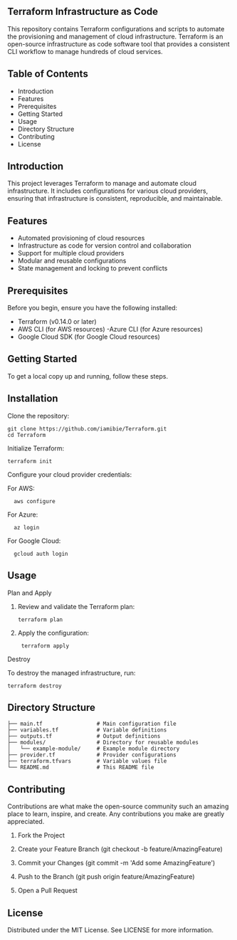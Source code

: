 ## Terraform Infrastructure as Code

This repository contains Terraform configurations and scripts to automate the provisioning and management of cloud infrastructure. Terraform is an open-source infrastructure as code software tool that provides a consistent CLI workflow to manage hundreds of cloud services.

## Table of Contents
- Introduction
- Features
- Prerequisites
- Getting Started
- Usage
- Directory Structure
- Contributing
- License

## Introduction
This project leverages Terraform to manage and automate cloud infrastructure. It includes configurations for various cloud providers, ensuring that infrastructure is consistent, reproducible, and maintainable.

## Features
- Automated provisioning of cloud resources
- Infrastructure as code for version control and collaboration
- Support for multiple cloud providers
- Modular and reusable configurations
- State management and locking to prevent conflicts
  
## Prerequisites
Before you begin, ensure you have the following installed:

- Terraform (v0.14.0 or later)
- AWS CLI (for AWS resources)
 -Azure CLI (for Azure resources)
- Google Cloud SDK (for Google Cloud resources)

## Getting Started
To get a local copy up and running, follow these steps.

## Installation

Clone the repository:

    git clone https://github.com/iamibie/Terraform.git
    cd Terraform
Initialize Terraform:

    terraform init

Configure your cloud provider credentials:

For AWS:

      aws configure

For Azure:
                
      az login
      
For Google Cloud:

      gcloud auth login


## Usage
Plan and Apply

1. Review and validate the Terraform plan:

       terraform plan
2. Apply the configuration:

        terraform apply
Destroy

To destroy the managed infrastructure, run:

    terraform destroy
## Directory Structure
    
    ├── main.tf                 # Main configuration file
    ├── variables.tf            # Variable definitions
    ├── outputs.tf              # Output definitions
    ├── modules/                # Directory for reusable modules
    │   └── example-module/     # Example module directory
    ├── provider.tf             # Provider configurations
    ├── terraform.tfvars        # Variable values file
    └── README.md               # This README file
## Contributing
Contributions are what make the open-source community such an amazing place to learn, inspire, and create. Any contributions you make are greatly appreciated.

1. Fork the Project

2. Create your Feature Branch (git checkout -b feature/AmazingFeature)

3. Commit your Changes (git commit -m 'Add some AmazingFeature')

4. Push to the Branch (git push origin feature/AmazingFeature)

5. Open a Pull Request

## License
Distributed under the MIT License. See LICENSE for more information.
